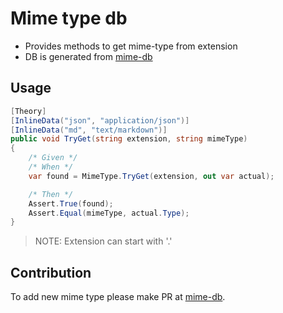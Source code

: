 Mime type db
=============

* Provides methods to get mime-type from extension
* DB is generated from [mime-db](https://github.com/jshttp/mime-db)

Usage
-------------

```csharp
[Theory]
[InlineData("json", "application/json")]
[InlineData("md", "text/markdown")]
public void TryGet(string extension, string mimeType)
{
    /* Given */
    /* When */
    var found = MimeType.TryGet(extension, out var actual);

    /* Then */
    Assert.True(found);
    Assert.Equal(mimeType, actual.Type);
}
```

> NOTE: Extension can start with '.'

Contribution
-------------

To add new mime type please make PR at [mime-db](https://github.com/jshttp/mime-db).